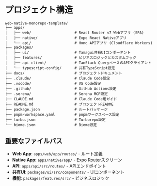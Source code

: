 # プロジェクト構造

```
web-native-monorepo-template/
├── apps/
│   ├── web/                    # React Router v7 Webアプリ (SPA)
│   ├── native/                 # Expo React Nativeアプリ
│   └── api/                    # Hono APIアプリ (Cloudflare Workers)
├── packages/
│   ├── ui/                     # Tamagui共有UIコンポーネント
│   ├── features/               # ビジネスロジックとカスタムフック
│   ├── api-client/             # TanStack QueryベースのAPIクライアント
│   └── typescript-config/      # 共有TypeScript設定
├── docs/                       # プロジェクトドキュメント
├── .claude/                    # Claude Code設定
├── .vscode/                    # VS Code設定
├── .github/                    # GitHub Actions設定
├── .serena/                    # Serena MCP設定
├── CLAUDE.md                   # Claude Code用ガイド
├── README.md                   # プロジェクトREADME
├── package.json                # ルートパッケージ
├── pnpm-workspace.yaml         # pnpmワークスペース設定
├── turbo.json                  # Turborepo設定
└── biome.json                  # Biome設定
```

## 重要なファイルパス
- **Web App**: `apps/web/app/routes/` - ルート定義
- **Native App**: `apps/native/app/` - Expo Routerスクリーン
- **API**: `apps/api/src/routes/` - APIエンドポイント
- **共有UI**: `packages/ui/src/components/` - UIコンポーネント
- **機能**: `packages/features/src/` - ビジネスロジック